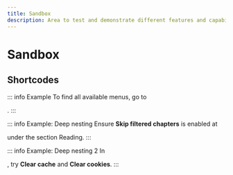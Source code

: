 ```yaml
---
title: Sandbox
description: Area to test and demonstrate different features and capabilities.
---
```


# Sandbox

## Shortcodes

::: info Example
To find all available menus, go to <nav to="more">.
:::

::: info Example: Deep nesting
Ensure **Skip filtered chapters** is enabled at <nav to="reader"> under the section Reading.
:::

::: info Example: Deep nesting 2
In <nav to="advanced">, try **Clear cache** and **Clear cookies**.
:::

